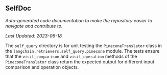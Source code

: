 <!--- START SELFDOC --->
## SelfDoc
_Auto-generated code documentation to make the repository easier to navigate and contribute to._

_Last Updated: 2023-06-18_

The `self_query` directory is for unit testing the `PineconeTranslator` class in the `langchain.retrievers.self_query.pinecone` module. The tests ensure that the `visit_comparison` and `visit_operation` methods of the `PineconeTranslator` class return the expected output for different input comparison and operation objects.

<!--- END SELFDOC --->